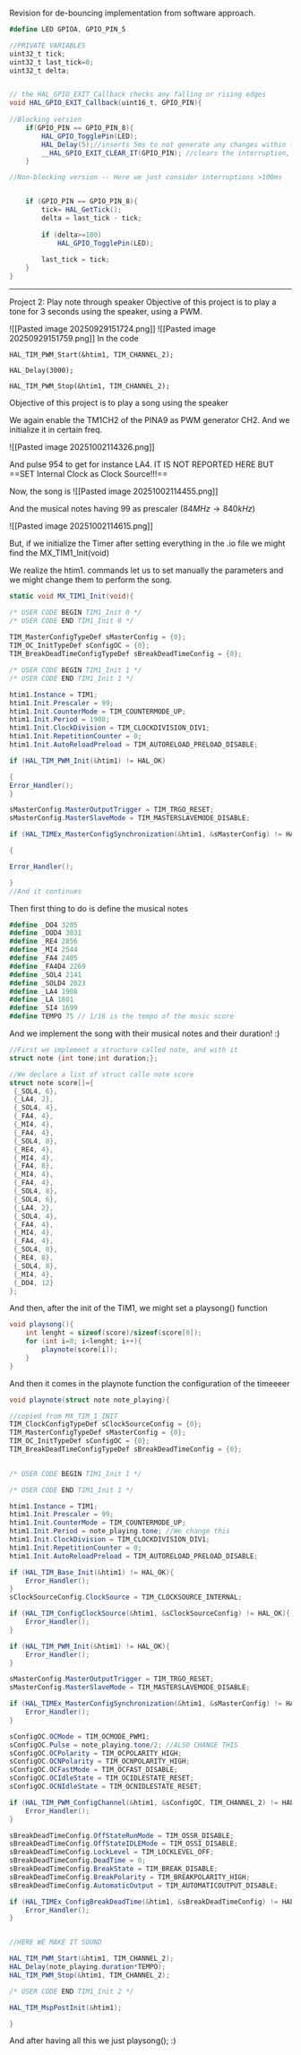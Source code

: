 

Revision for de-bouncing implementation from software approach.
```C#
#define LED GPIOA, GPIO_PIN_5

//PRIVATE VARIABLES
uint32_t tick;
uint32_t last_tick=0;
uint32_t delta;


// the HAL_GPIO_EXIT_Callback checks any falling or rising edges
void HAL_GPIO_EXIT_Callback(uint16_t, GPIO_PIN){
	
//Blocking version
	if(GPIO_PIN == GPIO_PIN_8){
		HAL_GPIO_TogglePin(LED);
		HAL_Delay(5);//inserts 5ms to not generate any changes within this time
		__HAL_GPIO_EXIT_CLEAR_IT(GPIO_PIN); //clears the interruption, it is over. 
	}

//Non-blocking version -- Here we just consider interruptions >100ms


	if (GPIO_PIN == GPIO_PIN_8){
		tick= HAL_GetTick();
		delta = last_tick - tick;
		
		if (delta>=100)
			HAL_GPIO_TogglePin(LED);
		
		last_tick = tick;
	}
}

```
---

Project 2: Play note through speaker Objective of this project is to play a tone for 3 seconds using the speaker, using a PWM.

![[Pasted image 20250929151724.png]]
![[Pasted image 20250929151759.png]]
In the code
```
HAL_TIM_PWM_Start(&htim1, TIM_CHANNEL_2);

HAL_Delay(3000);

HAL_TIM_PWM_Stop(&htim1, TIM_CHANNEL_2);
```


Objective of this project is 
to play a song using the speaker


We again enable the TM1CH2 of the PINA9 as PWM generator CH2.
And we initialize it in certain freq.

![[Pasted image 20251002114326.png]]

And pulse 954 to get for instance LA4. IT IS NOT REPORTED HERE BUT ==SET Internal Clock as Clock Source!!!==

Now, the song is
![[Pasted image 20251002114455.png]]

And the musical notes having 99 as prescaler ($84MHz \rightarrow 840kHz$)

![[Pasted image 20251002114615.png]]

But, if we initialize the Timer after setting everything in the .io file we might find the MX_TIM1_Init(void)

We realize the htim1. commands let us to set manually the parameters and we might change them to perform the song.

```C# 
static void MX_TIM1_Init(void){

/* USER CODE BEGIN TIM1_Init 0 */
/* USER CODE END TIM1_Init 0 */
  
TIM_MasterConfigTypeDef sMasterConfig = {0};
TIM_OC_InitTypeDef sConfigOC = {0};
TIM_BreakDeadTimeConfigTypeDef sBreakDeadTimeConfig = {0};

/* USER CODE BEGIN TIM1_Init 1 */
/* USER CODE END TIM1_Init 1 */

htim1.Instance = TIM1;
htim1.Init.Prescaler = 99;
htim1.Init.CounterMode = TIM_COUNTERMODE_UP;
htim1.Init.Period = 1908;
htim1.Init.ClockDivision = TIM_CLOCKDIVISION_DIV1;
htim1.Init.RepetitionCounter = 0;
htim1.Init.AutoReloadPreload = TIM_AUTORELOAD_PRELOAD_DISABLE;

if (HAL_TIM_PWM_Init(&htim1) != HAL_OK)

{
Error_Handler();
}

sMasterConfig.MasterOutputTrigger = TIM_TRGO_RESET;
sMasterConfig.MasterSlaveMode = TIM_MASTERSLAVEMODE_DISABLE;

if (HAL_TIMEx_MasterConfigSynchronization(&htim1, &sMasterConfig) != HAL_OK)

{

Error_Handler();

}
//And it continues 
```

Then first thing to do is define the musical notes

``` C#
#define _DO4 3205
#define _DOD4 3031
#define _RE4 2856
#define _MI4 2544
#define _FA4 2405
#define _FA4D4 2269
#define _SOL4 2141
#define _SOLD4 2023
#define _LA4 1908
#define _LA 1801
#define _SI4 1699
#define TEMPO 75 // 1/16 is the tempo of the music score
```

And we implement the song with their musical notes and their duration! :)


```C#
//First we implement a structure called note, and with it
struct note {int tone;int duration;};

//We declare a list of struct calle note score
struct note score[]={
 {_SOL4, 6},
 {_LA4, 2},
 {_SOL4, 4},
 {_FA4, 4},
 {_MI4, 4},
 {_FA4, 4},
 {_SOL4, 8},
 {_RE4, 4},
 {_MI4, 4},
 {_FA4, 8},
 {_MI4, 4},
 {_FA4, 4},
 {_SOL4, 8},
 {_SOL4, 6},
 {_LA4, 2},
 {_SOL4, 4},
 {_FA4, 4},
 {_MI4, 4},
 {_FA4, 4},
 {_SOL4, 8},
 {_RE4, 8},
 {_SOL4, 8},
 {_MI4, 4},
 {_DO4, 12}
};
```

And then, after the init of the TIM1, we might set a playsong() function

```C#
void playsong(){
	int lenght = sizeof(score)/sizeof(score[0]);
	for (int i=0; i<lenght; i++){
		playnote(score[i]);
	}
}
```

And then it comes in the playnote function the configuration of the timeeeer
```C# 
void playnote(struct note note_playing){

//copied from MX_TIM_1_INIT
TIM_ClockConfigTypeDef sClockSourceConfig = {0};
TIM_MasterConfigTypeDef sMasterConfig = {0};
TIM_OC_InitTypeDef sConfigOC = {0};
TIM_BreakDeadTimeConfigTypeDef sBreakDeadTimeConfig = {0};

  
/* USER CODE BEGIN TIM1_Init 1 */

/* USER CODE END TIM1_Init 1 */

htim1.Instance = TIM1;
htim1.Init.Prescaler = 99;
htim1.Init.CounterMode = TIM_COUNTERMODE_UP;
htim1.Init.Period = note_playing.tone; //We change this
htim1.Init.ClockDivision = TIM_CLOCKDIVISION_DIV1;
htim1.Init.RepetitionCounter = 0;
htim1.Init.AutoReloadPreload = TIM_AUTORELOAD_PRELOAD_DISABLE;

if (HAL_TIM_Base_Init(&htim1) != HAL_OK){
	Error_Handler();
}
sClockSourceConfig.ClockSource = TIM_CLOCKSOURCE_INTERNAL;

if (HAL_TIM_ConfigClockSource(&htim1, &sClockSourceConfig) != HAL_OK){
	Error_Handler();
}

if (HAL_TIM_PWM_Init(&htim1) != HAL_OK){
	Error_Handler();
}

sMasterConfig.MasterOutputTrigger = TIM_TRGO_RESET;
sMasterConfig.MasterSlaveMode = TIM_MASTERSLAVEMODE_DISABLE;

if (HAL_TIMEx_MasterConfigSynchronization(&htim1, &sMasterConfig) != HAL_OK){
	Error_Handler();
}

sConfigOC.OCMode = TIM_OCMODE_PWM1;
sConfigOC.Pulse = note_playing.tone/2; //ALSO CHANGE THIS
sConfigOC.OCPolarity = TIM_OCPOLARITY_HIGH;
sConfigOC.OCNPolarity = TIM_OCNPOLARITY_HIGH;
sConfigOC.OCFastMode = TIM_OCFAST_DISABLE;
sConfigOC.OCIdleState = TIM_OCIDLESTATE_RESET;
sConfigOC.OCNIdleState = TIM_OCNIDLESTATE_RESET;

if (HAL_TIM_PWM_ConfigChannel(&htim1, &sConfigOC, TIM_CHANNEL_2) != HAL_OK){
	Error_Handler();
}

sBreakDeadTimeConfig.OffStateRunMode = TIM_OSSR_DISABLE;
sBreakDeadTimeConfig.OffStateIDLEMode = TIM_OSSI_DISABLE;
sBreakDeadTimeConfig.LockLevel = TIM_LOCKLEVEL_OFF;
sBreakDeadTimeConfig.DeadTime = 0;
sBreakDeadTimeConfig.BreakState = TIM_BREAK_DISABLE;
sBreakDeadTimeConfig.BreakPolarity = TIM_BREAKPOLARITY_HIGH;
sBreakDeadTimeConfig.AutomaticOutput = TIM_AUTOMATICOUTPUT_DISABLE;

if (HAL_TIMEx_ConfigBreakDeadTime(&htim1, &sBreakDeadTimeConfig) != HAL_OK){
	Error_Handler();
}


//HERE WE MAKE IT SOUND

HAL_TIM_PWM_Start(&htim1, TIM_CHANNEL_2);
HAL_Delay(note_playing.duration*TEMPO);
HAL_TIM_PWM_Stop(&htim1, TIM_CHANNEL_2);

/* USER CODE END TIM1_Init 2 */

HAL_TIM_MspPostInit(&htim1);

}
```
And after having all this we just playsong();  :)

